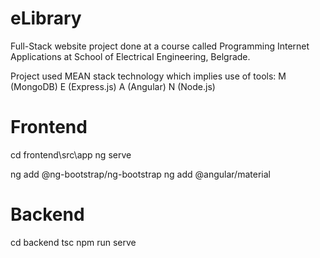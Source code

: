 # eLibrary

Full-Stack website project done at a course called Programming Internet Applications at School of Electrical Engineering, Belgrade.

Project used MEAN stack technology which implies use of tools:
M (MongoDB)
E (Express.js)
A (Angular)
N (Node.js)

# Frontend

cd frontend\src\app
ng serve

ng add @ng-bootstrap/ng-bootstrap
ng add @angular/material

# Backend

cd backend
tsc
npm run serve
